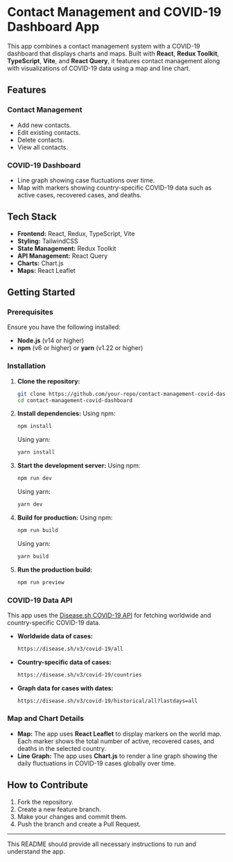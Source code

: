 # Contact Management and COVID-19 Dashboard App

This app combines a contact management system with a COVID-19 dashboard that displays charts and maps. Built with **React**, **Redux Toolkit**, **TypeScript**, **Vite**, and **React Query**, it features contact management along with visualizations of COVID-19 data using a map and line chart.

## Features

### Contact Management
- Add new contacts.
- Edit existing contacts.
- Delete contacts.
- View all contacts.

### COVID-19 Dashboard
- Line graph showing case fluctuations over time.
- Map with markers showing country-specific COVID-19 data such as active cases, recovered cases, and deaths.

## Tech Stack
- **Frontend:** React, Redux, TypeScript, Vite
- **Styling:** TailwindCSS
- **State Management:** Redux Toolkit
- **API Management:** React Query
- **Charts:** Chart.js
- **Maps:** React Leaflet

## Getting Started

### Prerequisites
Ensure you have the following installed:
- **Node.js** (v14 or higher)
- **npm** (v6 or higher) or **yarn** (v1.22 or higher)

### Installation

1. **Clone the repository:**
   ```bash
   git clone https://github.com/your-repo/contact-management-covid-dashboard.git
   cd contact-management-covid-dashboard
   ```

2. **Install dependencies:**
   Using npm:
   ```bash
   npm install
   ```
   Using yarn:
   ```bash
   yarn install
   ```

3. **Start the development server:**
   Using npm:
   ```bash
   npm run dev
   ```
   Using yarn:
   ```bash
   yarn dev
   ```

4. **Build for production:**
   Using npm:
   ```bash
   npm run build
   ```
   Using yarn:
   ```bash
   yarn build
   ```

5. **Run the production build:**
   ```bash
   npm run preview
   ```

### COVID-19 Data API

This app uses the [Disease.sh COVID-19 API](https://disease.sh/) for fetching worldwide and country-specific COVID-19 data.

- **Worldwide data of cases:**
  ```bash
  https://disease.sh/v3/covid-19/all
  ```

- **Country-specific data of cases:**
  ```bash
  https://disease.sh/v3/covid-19/countries
  ```

- **Graph data for cases with dates:**
  ```bash
  https://disease.sh/v3/covid-19/historical/all?lastdays=all
  ```

### Map and Chart Details

- **Map:** The app uses **React Leaflet** to display markers on the world map. Each marker shows the total number of active, recovered cases, and deaths in the selected country.
- **Line Graph:** The app uses **Chart.js** to render a line graph showing the daily fluctuations in COVID-19 cases globally over time.

## How to Contribute
1. Fork the repository.
2. Create a new feature branch.
3. Make your changes and commit them.
4. Push the branch and create a Pull Request.

---

This README should provide all necessary instructions to run and understand the app.